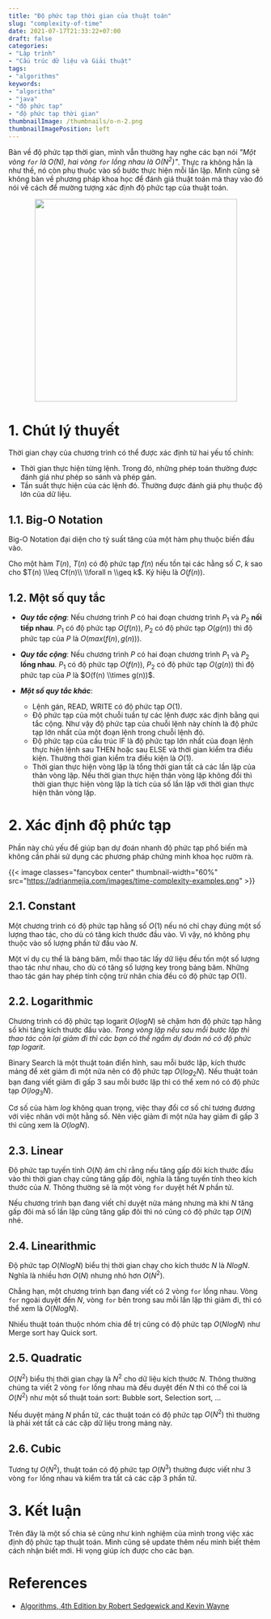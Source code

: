 ```yaml
---
title: "Độ phức tạp thời gian của thuật toán"
slug: "complexity-of-time"
date: 2021-07-17T21:33:22+07:00
draft: false
categories:
- "Lập trình"
- "Cấu trúc dữ liệu và Giải thuật"
tags:
- "algorithms"
keywords:
- "algorithm"
- "java"
- "độ phức tạp"
- "độ phức tạp thời gian"
thumbnailImage: /thumbnails/o-n-2.png
thumbnailImagePosition: left
---
```


Bàn về độ phức tạp thời gian, mình vẫn thường hay nghe các bạn nói *"Một vòng `for` là $O(N)$, hai vòng `for` lồng nhau là $O(N^2)$"*. Thực ra không hẳn là như thế, nó còn phụ thuộc vào số bước thực hiện mỗi lần lặp. Mình cũng sẽ không bàn về phương pháp khoa học để đánh giá thuật toán mà thay vào đó nói về cách để mường tượng xác định độ phức tạp của thuật toán.

<!--more-->

<p style="text-align:center"><img style="display:inline-block" src="https://media.giphy.com/media/3oEjI5VtIhHvK37WYo/giphy.gif" width="400" /></p>

<!--toc-->

# 1. Chút lý thuyết

Thời gian chạy của chương trình có thể được xác định từ hai yếu tố chính:

- Thời gian thực hiện từng lệnh. Trong đó, những phép toán thường được đánh giá như phép so sánh và phép gán.
- Tần suất thực hiện của các lệnh đó. Thường được đánh giá phụ thuộc độ lớn của dữ liệu.

## 1.1. Big-O Notation

Big-O Notation đại diện cho tỷ suất tăng của một hàm phụ thuộc biến đầu vào. 

Cho một hàm $T(n)$, $T(n)$ có độ phức tạp $f(n)$ nếu tồn tại các hằng số $C$, $k$ sao cho $T(n) \\leq Cf(n)\\ \\forall n \\geq k$. Ký hiệu là $O(f(n))$.

## 1.2. Một số quy tắc

- <b>*Quy tắc cộng*</b>: Nếu chương trình $P$ có hai đoạn chương trình $P_1$ và $P_2$ **nối tiếp nhau**. $P_1$ có độ phức tạp $O(f(n))$, $P_2$ có độ phức tạp $O(g(n))$ thì độ phức tạp của $P$ là $O(max(f(n),g(n)))$.

- <b>*Quy tắc cộng*</b>: Nếu chương trình $P$ có hai đoạn chương trình $P_1$ và $P_2$ **lồng nhau**. $P_1$ có độ phức tạp $O(f(n))$, $P_2$ có độ phức tạp $O(g(n))$ thì độ phức tạp của $P$ là $O(f(n) \\times g(n))$.

- <b>*Một số quy tắc khác*</b>:

    - Lệnh gán, READ, WRITE có độ phức tạp $O(1)$.
    - Độ phức tạp của một chuỗi tuần tự các lệnh được xác định bằng qui tắc cộng. Như vậy độ phức tạp của chuỗi lệnh này chính là độ phức tạp lớn nhất của một đoạn lệnh trong chuỗi lệnh đó.
    - Độ phức tạp của cấu trúc IF là độ phức tạp lớn nhất của đoạn lệnh thực hiện lệnh sau THEN hoặc sau ELSE và thời gian kiểm tra điều kiện. Thường thời gian kiểm tra điều kiện là $O(1)$.
    - Thời gian thực hiện vòng lặp là tổng thời gian tất cả các lần lặp của thân vòng lặp. Nếu thời gian thực hiện thân vòng lặp không đổi thì thời gian thực hiện vòng lặp là tích của số lần lặp với thời gian thực hiện thân vòng lặp.

# 2. Xác định độ phức tạp

Phần này chủ yếu để giúp bạn dự đoán nhanh độ phức tạp phổ biến mà không cần phải sử dụng các phương pháp chứng minh khoa học rườm rà.

{{< image classes="fancybox center" thumbnail-width="60%" src="https://adrianmejia.com/images/time-complexity-examples.png" >}}


## 2.1. Constant

Một chương trình có độ phức tạp hằng số $O(1)$ nếu nó chỉ chạy đúng một số lượng thao tác, cho dù có tăng kích thước đầu vào. Vì vậy, nó không phụ thuộc vào số lượng phần tử đầu vào $N$.

Một ví dụ cụ thể là bảng băm, mỗi thao tác lấy dữ liệu đều tốn một số lượng thao tác như nhau, cho dù có tăng số lượng key trong bảng băm. Những thao tác gán hay phép tính cộng trừ nhân chia đều có độ phức tạp $O(1)$.

## 2.2. Logarithmic

Chương trình có độ phức tạp logarit $O(logN)$ sẽ chậm hơn độ phức tạp hằng số khi tăng kích thước đầu vào. *Trong vòng lặp nếu sau mỗi bước lặp thì thao tác còn lại giảm đi thì các bạn có thể ngầm dự đoán nó có độ phức tạp logarit*.

Binary Search là một thuật toán điển hình, sau mỗi bước lặp, kích thước mảng để xét giảm đi một nửa nên có độ phức tạp $O(log_2 N)$. Nếu thuật toán bạn đang viết giảm đi gấp 3 sau mỗi bước lặp thì có thể xem nó có độ phức tạp $O(log_3 N)$.

Cơ số của hàm $log$ không quan trọng, việc thay đổi cơ số chỉ tương đương với việc nhân với một hằng số. Nên việc giảm đi một nửa hay giảm đi gấp 3 thì cũng xem là $O(log N)$.

## 2.3. Linear

Độ phức tạp tuyến tính $O(N)$ ám chỉ rằng nếu tăng gấp đôi kích thước đầu vào thì thời gian chạy cũng tăng gấp đôi, nghĩa là tăng tuyến tính theo kích thước của $N$. Thông thường sẽ là một vòng `for` duyệt hết $N$ phần tử. 

Nếu chương trình bạn đang viết chỉ duyệt nửa mảng nhưng mà khi $N$ tăng gấp đôi mà số lần lặp cũng tăng gấp đôi thì nó cũng có độ phức tạp $O(N)$ nhé.

## 2.4. Linearithmic

Độ phức tạp $O(NlogN)$ biểu thị thời gian chạy cho kích thước $N$ là $NlogN$. Nghĩa là nhiều hơn $O(N)$ nhưng nhỏ hơn $O(N^2)$.

Chẳng hạn, một chương trình bạn đang viết có 2 vòng `for` lồng nhau. Vòng `for` ngoài duyệt đến $N$, vòng `for` bên trong sau mỗi lần lặp thì giảm đi, thì có thể xem là $O(NlogN)$.

Nhiều thuật toán thuộc nhóm chia để trị cũng có độ phức tạp $O(NlogN)$ như Merge sort hay Quick sort.

## 2.5. Quadratic

$O(N^2)$ biểu thị thời gian chạy là $N^2$ cho dữ liệu kích thước $N$. Thông thường chúng ta viết 2 vòng `for` lồng nhau mà đều duyệt đến $N$ thì có thể coi là $O(N^2)$ như một số thuật toán sort: Bubble sort, Selection sort, ...

Nếu duyệt mảng $N$ phần tử, các thuật toán có độ phức tạp $O(N^2)$ thì thường là phải xét tất cả các cặp dữ liệu trong mảng này.

## 2.6. Cubic

Tương tự $O(N^2)$, thuật toán có độ phức tạp $O(N^3)$ thường được viết như 3 vòng `for` lồng nhau và kiểm tra tất cả các cặp 3 phần tử.

# 3. Kết luận

Trên đây là một số chia sẻ cũng như kinh nghiệm của mình trong việc xác định độ phức tạp thuật toán. Mình cũng sẽ update thêm nếu mình biết thêm cách nhận biết mới. Hi vọng giúp ích được cho các bạn.

# References

- [Algorithms, 4th Edition by Robert Sedgewick and Kevin Wayne](https://algs4.cs.princeton.edu/home/)


